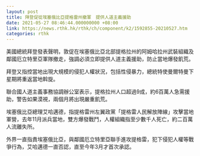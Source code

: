```yaml
---
layout: post
title: 拜登促從埃塞俄比亞提格雷州撤軍　提供人道主義援助
date: 2021-05-27 08:46:44.000000000 +08:00
link: https://news.rthk.hk/rthk/ch/component/k2/1592855-20210527.htm
categories: rthk
---
```


美國總統拜登發表聲明，敦促在埃塞俄比亞北部提格拉州的阿姆哈拉州武裝組織及鄰國厄立特里亞軍隊撤走，強調必須立即提供人道主義援助，防止當地爆發飢荒。 

拜登又指控當地出現大規模的侵犯人權狀況，包括性侵暴力，總統特使曼爾特曼下星期將重返當地斡旋。

聯合國人道主義事務協調辦公室表示，提格拉州人口超過9成，約6百萬人急需援助，警告如果漠視，兩個月將出現嚴重飢荒。

埃塞俄比亞總理艾哈邁德，指提格雷州左翼政黨「提格雷人民解放陣線」攻擊當地軍營，去年11月派兵當地，雙方爆發戰鬥，人權組織指至少數千人死亡，約二百萬人流離失所。

外界一直指責埃塞俄比亞，與鄰國厄立特里亞聯手進攻提格雷，犯下侵犯人權等戰爭行為，艾哈邁德一直否認，直至今年3月才首次承認。
